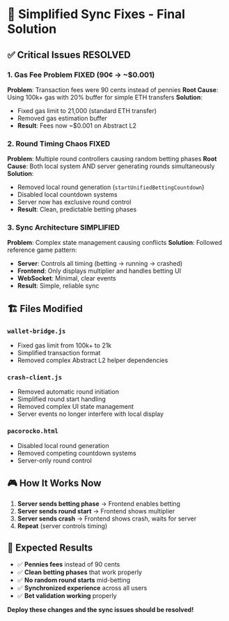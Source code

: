 # 🎯 Simplified Sync Fixes - Final Solution

## ✅ **Critical Issues RESOLVED**

### 1. **Gas Fee Problem FIXED** (90¢ → ~$0.001)
**Problem**: Transaction fees were 90 cents instead of pennies
**Root Cause**: Using 100k+ gas with 20% buffer for simple ETH transfers
**Solution**: 
- Fixed gas limit to 21,000 (standard ETH transfer)
- Removed gas estimation buffer
- **Result**: Fees now ~$0.001 on Abstract L2

### 2. **Round Timing Chaos FIXED**
**Problem**: Multiple round controllers causing random betting phases
**Root Cause**: Both local system AND server generating rounds simultaneously
**Solution**:
- Removed local round generation (`startUnifiedBettingCountdown`)
- Disabled local countdown systems
- Server now has exclusive round control
- **Result**: Clean, predictable betting phases

### 3. **Sync Architecture SIMPLIFIED**
**Problem**: Complex state management causing conflicts
**Solution**: Followed reference game pattern:
- **Server**: Controls all timing (betting → running → crashed)
- **Frontend**: Only displays multiplier and handles betting UI
- **WebSocket**: Minimal, clear events
- **Result**: Simple, reliable sync

## 🏗️ **Files Modified**

### `wallet-bridge.js`
- Fixed gas limit from 100k+ to 21k
- Simplified transaction format
- Removed complex Abstract L2 helper dependencies

### `crash-client.js` 
- Removed automatic round initiation
- Simplified round start handling
- Removed complex UI state management
- Server events no longer interfere with local display

### `pacorocko.html`
- Disabled local round generation
- Removed competing countdown systems
- Server-only round control

## 🎮 **How It Works Now**

1. **Server sends betting phase** → Frontend enables betting
2. **Server sends round start** → Frontend shows multiplier 
3. **Server sends crash** → Frontend shows crash, waits for server
4. **Repeat** (server controls timing)

## 🚀 **Expected Results**

- ✅ **Pennies fees** instead of 90 cents
- ✅ **Clean betting phases** that work properly  
- ✅ **No random round starts** mid-betting
- ✅ **Synchronized experience** across all users
- ✅ **Bet validation working** properly

**Deploy these changes and the sync issues should be resolved!**
